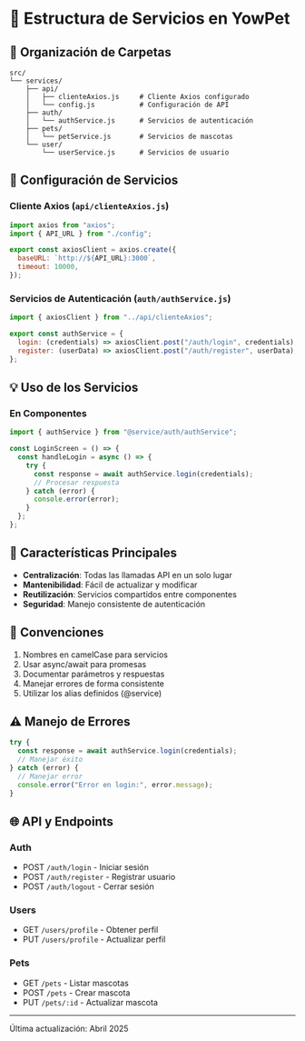 # 📁 Estructura de Servicios en YowPet

## 📂 Organización de Carpetas

```plaintext
src/
└── services/
    ├── api/
    │   ├── clienteAxios.js     # Cliente Axios configurado
    │   └── config.js           # Configuración de API
    ├── auth/
    │   └── authService.js      # Servicios de autenticación
    ├── pets/
    │   └── petService.js       # Servicios de mascotas
    └── user/
        └── userService.js      # Servicios de usuario
```

## 🔧 Configuración de Servicios

### Cliente Axios (`api/clienteAxios.js`)

```javascript
import axios from "axios";
import { API_URL } from "./config";

export const axiosClient = axios.create({
  baseURL: `http://${API_URL}:3000`,
  timeout: 10000,
});
```

### Servicios de Autenticación (`auth/authService.js`)

```javascript
import { axiosClient } from "../api/clienteAxios";

export const authService = {
  login: (credentials) => axiosClient.post("/auth/login", credentials),
  register: (userData) => axiosClient.post("/auth/register", userData),
};
```

## 💡 Uso de los Servicios

### En Componentes

```javascript
import { authService } from "@service/auth/authService";

const LoginScreen = () => {
  const handleLogin = async () => {
    try {
      const response = await authService.login(credentials);
      // Procesar respuesta
    } catch (error) {
      console.error(error);
    }
  };
};
```

## 🔐 Características Principales

- **Centralización**: Todas las llamadas API en un solo lugar
- **Mantenibilidad**: Fácil de actualizar y modificar
- **Reutilización**: Servicios compartidos entre componentes
- **Seguridad**: Manejo consistente de autenticación

## 📝 Convenciones

1. Nombres en camelCase para servicios
2. Usar async/await para promesas
3. Documentar parámetros y respuestas
4. Manejar errores de forma consistente
5. Utilizar los alias definidos (@service)

## ⚠️ Manejo de Errores

```javascript
try {
  const response = await authService.login(credentials);
  // Manejar éxito
} catch (error) {
  // Manejar error
  console.error("Error en login:", error.message);
}
```

## 🌐 API y Endpoints

### Auth

- POST `/auth/login` - Iniciar sesión
- POST `/auth/register` - Registrar usuario
- POST `/auth/logout` - Cerrar sesión

### Users

- GET `/users/profile` - Obtener perfil
- PUT `/users/profile` - Actualizar perfil

### Pets

- GET `/pets` - Listar mascotas
- POST `/pets` - Crear mascota
- PUT `/pets/:id` - Actualizar mascota

---

Última actualización: Abril 2025
